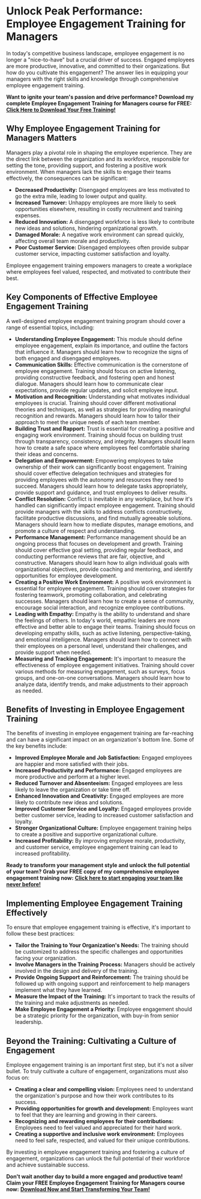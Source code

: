 # Unlock Peak Performance: Employee Engagement Training for Managers

In today's competitive business landscape, employee engagement is no longer a "nice-to-have" but a crucial driver of success. Engaged employees are more productive, innovative, and committed to their organizations. But how do you cultivate this engagement? The answer lies in equipping your managers with the right skills and knowledge through comprehensive employee engagement training.

**Want to ignite your team's passion and drive performance? Download my complete Employee Engagement Training for Managers course for FREE:** [**Click Here to Download Your Free Training!**](https://udemywork.com/employee-engagement-training-for-managers)

## Why Employee Engagement Training for Managers Matters

Managers play a pivotal role in shaping the employee experience. They are the direct link between the organization and its workforce, responsible for setting the tone, providing support, and fostering a positive work environment. When managers lack the skills to engage their teams effectively, the consequences can be significant:

*   **Decreased Productivity:** Disengaged employees are less motivated to go the extra mile, leading to lower output and quality.
*   **Increased Turnover:** Unhappy employees are more likely to seek opportunities elsewhere, resulting in costly recruitment and training expenses.
*   **Reduced Innovation:** A disengaged workforce is less likely to contribute new ideas and solutions, hindering organizational growth.
*   **Damaged Morale:** A negative work environment can spread quickly, affecting overall team morale and productivity.
*   **Poor Customer Service:** Disengaged employees often provide subpar customer service, impacting customer satisfaction and loyalty.

Employee engagement training empowers managers to create a workplace where employees feel valued, respected, and motivated to contribute their best.

## Key Components of Effective Employee Engagement Training

A well-designed employee engagement training program should cover a range of essential topics, including:

*   **Understanding Employee Engagement:** This module should define employee engagement, explain its importance, and outline the factors that influence it. Managers should learn how to recognize the signs of both engaged and disengaged employees.
*   **Communication Skills:** Effective communication is the cornerstone of employee engagement. Training should focus on active listening, providing constructive feedback, and fostering open and honest dialogue. Managers should learn how to communicate clear expectations, provide regular updates, and solicit employee input.
*   **Motivation and Recognition:** Understanding what motivates individual employees is crucial. Training should cover different motivational theories and techniques, as well as strategies for providing meaningful recognition and rewards. Managers should learn how to tailor their approach to meet the unique needs of each team member.
*   **Building Trust and Rapport:** Trust is essential for creating a positive and engaging work environment. Training should focus on building trust through transparency, consistency, and integrity. Managers should learn how to create a safe space where employees feel comfortable sharing their ideas and concerns.
*   **Delegation and Empowerment:** Empowering employees to take ownership of their work can significantly boost engagement. Training should cover effective delegation techniques and strategies for providing employees with the autonomy and resources they need to succeed. Managers should learn how to delegate tasks appropriately, provide support and guidance, and trust employees to deliver results.
*   **Conflict Resolution:** Conflict is inevitable in any workplace, but how it's handled can significantly impact employee engagement. Training should provide managers with the skills to address conflicts constructively, facilitate productive discussions, and find mutually agreeable solutions. Managers should learn how to mediate disputes, manage emotions, and promote a culture of respect and understanding.
*   **Performance Management:** Performance management should be an ongoing process that focuses on development and growth. Training should cover effective goal setting, providing regular feedback, and conducting performance reviews that are fair, objective, and constructive. Managers should learn how to align individual goals with organizational objectives, provide coaching and mentoring, and identify opportunities for employee development.
*   **Creating a Positive Work Environment:** A positive work environment is essential for employee engagement. Training should cover strategies for fostering teamwork, promoting collaboration, and celebrating successes. Managers should learn how to create a sense of community, encourage social interaction, and recognize employee contributions.
*   **Leading with Empathy:** Empathy is the ability to understand and share the feelings of others. In today's world, empathic leaders are more effective and better able to engage their teams. Training should focus on developing empathy skills, such as active listening, perspective-taking, and emotional intelligence. Managers should learn how to connect with their employees on a personal level, understand their challenges, and provide support when needed.
*   **Measuring and Tracking Engagement:** It's important to measure the effectiveness of employee engagement initiatives. Training should cover various methods for measuring engagement, such as surveys, focus groups, and one-on-one conversations. Managers should learn how to analyze data, identify trends, and make adjustments to their approach as needed.

## Benefits of Investing in Employee Engagement Training

The benefits of investing in employee engagement training are far-reaching and can have a significant impact on an organization's bottom line. Some of the key benefits include:

*   **Improved Employee Morale and Job Satisfaction:** Engaged employees are happier and more satisfied with their jobs.
*   **Increased Productivity and Performance:** Engaged employees are more productive and perform at a higher level.
*   **Reduced Turnover and Absenteeism:** Engaged employees are less likely to leave the organization or take time off.
*   **Enhanced Innovation and Creativity:** Engaged employees are more likely to contribute new ideas and solutions.
*   **Improved Customer Service and Loyalty:** Engaged employees provide better customer service, leading to increased customer satisfaction and loyalty.
*   **Stronger Organizational Culture:** Employee engagement training helps to create a positive and supportive organizational culture.
*   **Increased Profitability:** By improving employee morale, productivity, and customer service, employee engagement training can lead to increased profitability.

**Ready to transform your management style and unlock the full potential of your team? Grab your FREE copy of my comprehensive employee engagement training now:** [**Click here to start engaging your team like never before!**](https://udemywork.com/employee-engagement-training-for-managers)

## Implementing Employee Engagement Training Effectively

To ensure that employee engagement training is effective, it's important to follow these best practices:

*   **Tailor the Training to Your Organization's Needs:** The training should be customized to address the specific challenges and opportunities facing your organization.
*   **Involve Managers in the Training Process:** Managers should be actively involved in the design and delivery of the training.
*   **Provide Ongoing Support and Reinforcement:** The training should be followed up with ongoing support and reinforcement to help managers implement what they have learned.
*   **Measure the Impact of the Training:** It's important to track the results of the training and make adjustments as needed.
*   **Make Employee Engagement a Priority:** Employee engagement should be a strategic priority for the organization, with buy-in from senior leadership.

## Beyond the Training: Cultivating a Culture of Engagement

Employee engagement training is an important first step, but it's not a silver bullet. To truly cultivate a culture of engagement, organizations must also focus on:

*   **Creating a clear and compelling vision:** Employees need to understand the organization's purpose and how their work contributes to its success.
*   **Providing opportunities for growth and development:** Employees want to feel that they are learning and growing in their careers.
*   **Recognizing and rewarding employees for their contributions:** Employees need to feel valued and appreciated for their hard work.
*   **Creating a supportive and inclusive work environment:** Employees need to feel safe, respected, and valued for their unique contributions.

By investing in employee engagement training and fostering a culture of engagement, organizations can unlock the full potential of their workforce and achieve sustainable success.

**Don't wait another day to build a more engaged and productive team! Claim your FREE Employee Engagement Training for Managers course now:** [**Download Now and Start Transforming Your Team!**](https://udemywork.com/employee-engagement-training-for-managers)
